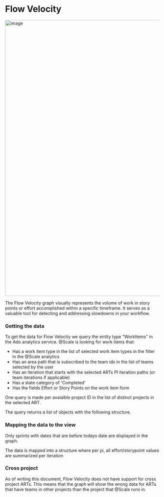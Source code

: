 # Flow Velocity
<img width="900" alt="image" src="https://github.com/solidify/scale/assets/83336871/0d4ac4d3-a539-4deb-a9ce-e1691ba6faed">

The Flow Velocity graph visually represents the volume of work in story points or effort accomplished within a specific timeframe. It serves as a valuable tool for detecting and addressing slowdowns in your workflow.


### Getting the data 

To get the data for Flow Velocity we query the entity type "WorkItems" in the Ado analytics service. @Scale is looking for work items that: 

- Has a work item type in the list of selected work item types in the filter in the @Scale analytics   
- Has an area path that is subscribed to the team ids in the list of teams selected by the user   
- Has an iteration that starts with the selected ARTs PI iteration paths (or team iterations if applicable) 
- Has a state category of 'Completed'
- Has the fields Effort or Story Points on the work item form

One query is made per avaialble project ID in the list of distinct projects in the selected ART. 

The query returns a list of objects with the following structure. 

### Mapping the data to the view

Only sprints with dates that are before todays date are displayed in the graph. 

The data is mapped into a structure where per pi, all effort/storypoint values are summarized per iteration  

### Cross project

As of writing this document, Flow Velocity does not have support for cross project ARTs. This means that the graph will show the wrong data for ARTs that have teams in other projects than the project that @Scale runs in. 

